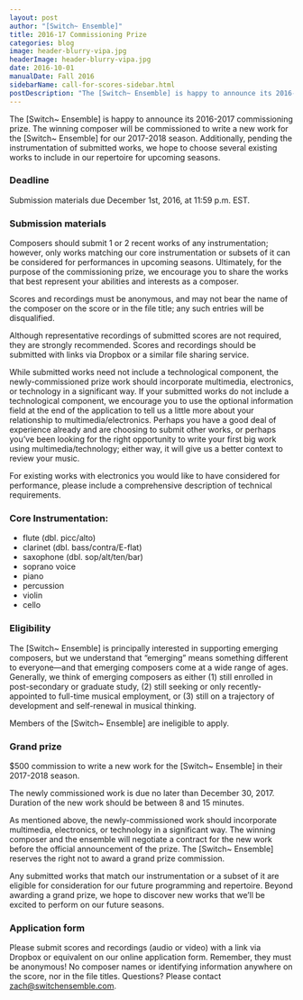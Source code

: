 ```yaml
---
layout: post
author: "[Switch~ Ensemble]"
title: 2016-17 Commissioning Prize
categories: blog
image: header-blurry-vipa.jpg
headerImage: header-blurry-vipa.jpg
date: 2016-10-01
manualDate: Fall 2016
sidebarName: call-for-scores-sidebar.html
postDescription: "The [Switch~ Ensemble] is happy to announce its 2016-2017 commissioning prize. The winning composer will be commissioned to write a new work for the [Switch~ Ensemble] for our 2017-2018 season."
---
```


The [Switch~ Ensemble] is happy to announce its 2016-2017 commissioning prize. The winning composer will be commissioned to write a new work for the [Switch~ Ensemble] for our 2017-2018 season. Additionally, pending the instrumentation of submitted works, we hope to choose several existing works to include in our repertoire for upcoming seasons.

### Deadline

Submission materials due December 1st, 2016, at 11:59 p.m. EST.

### Submission materials

Composers should submit 1 or 2 recent works of any instrumentation; however, only works matching our core instrumentation or subsets of it can be considered for performances in upcoming seasons. Ultimately, for the purpose of the commissioning prize, we encourage you to share the works that best represent your abilities and interests as a composer.

Scores and recordings must be anonymous, and may not bear the name of the composer on the score or in the file title; any such entries will be disqualified.

Although representative recordings of submitted scores are not required, they are strongly recommended. Scores and recordings should be submitted with links via Dropbox or a similar file sharing service.

While submitted works need not include a technological component, the newly-commissioned prize work should incorporate multimedia, electronics, or technology in a significant way. If your submitted works do not include a technological component, we encourage you to use the optional information field at the end of the application to tell us a little more about your relationship to multimedia/electronics. Perhaps you have a good deal of experience already and are choosing to submit other works, or perhaps you’ve been looking for the right opportunity to write your first big work using multimedia/technology; either way, it will give us a better context to review your music.

For existing works with electronics you would like to have considered for performance, please include a comprehensive description of technical requirements.

### Core Instrumentation:

- flute (dbl. picc/alto)
- clarinet (dbl. bass/contra/E-flat)
- saxophone (dbl. sop/alt/ten/bar)
- soprano voice
- piano
- percussion
- violin
- cello

### Eligibility

The [Switch~ Ensemble] is principally interested in supporting emerging composers, but we understand that “emerging” means something different to everyone—and that emerging composers come at a wide range of ages. Generally, we think of emerging composers as either (1) still enrolled in post-secondary or graduate study, (2) still seeking or only recently-appointed to full-time musical employment, or (3) still on a trajectory of development and self-renewal in musical thinking.

Members of the [Switch~ Ensemble] are ineligible to apply.

### Grand prize

$500 commission to write a new work for the [Switch~ Ensemble] in their 2017-2018 season.

The newly commissioned work is due no later than December 30, 2017. Duration of the new work should be between 8 and 15 minutes.

As mentioned above, the newly-commissioned work should incorporate multimedia, electronics, or technology in a significant way. The winning composer and the ensemble will negotiate a contract for the new work before the official announcement of the prize. The [Switch~ Ensemble] reserves the right not to award a grand prize commission.

Any submitted works that match our instrumentation or a subset of it are eligible for consideration for our future programming and repertoire. Beyond awarding a grand prize, we hope to discover new works that we’ll be excited to perform on our future seasons.

### Application form

Please submit scores and recordings (audio or video) with a link via Dropbox or equivalent on our online application form. Remember, they must be anonymous! No composer names or identifying information anywhere on the score, nor in the file titles.
​Questions? Please contact zach@switchensemble.com.
